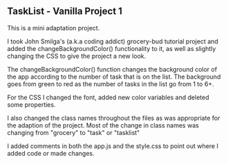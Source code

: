 ## TaskList -  Vanilla Project 1

This is a mini adaptation project.

I took John Smilga's (a.k.a coding addict) grocery-bud tutorial project and added the changeBackgroundColor() functionality to it, as well as slightly changing the CSS to give the project a new look.

The changeBackgroundColor() function changes the background color of the app according to the number of task that is on the list. The background goes from green to red as the number of tasks in the list go from 1 to 6+.

For the CSS I changed the font, added new color variables and deleted some properties.

I also changed the class names throughout the files as was appropriate for the adaption of the project. Most of the change in class names was changing from "grocery" to "task" or "tasklist"

I added comments in both the app.js and the style.css to point out where I added code or made changes.
